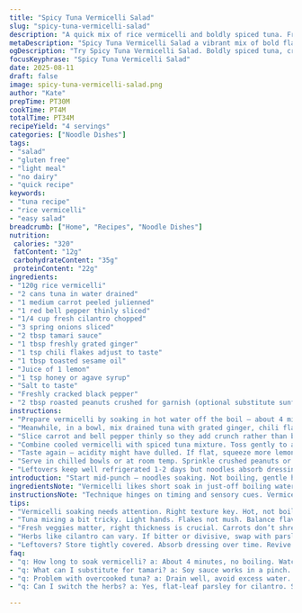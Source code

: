 ```yaml
---
title: "Spicy Tuna Vermicelli Salad"
slug: "spicy-tuna-vermicelli-salad"
description: "A quick mix of rice vermicelli and boldly spiced tuna. Fresh veggies and herbs bring crunch and fragrance. Uses chili flakes and ginger for heat, swapping lime for lemon, and soy sauce for tamari. Perfect for warm kitchens, light dinners or lunch redux from fridge. No nuts no gluten no dairy no fuss."
metaDescription: "Spicy Tuna Vermicelli Salad a vibrant mix of bold flavors, fresh veggies, and herbs. Quick, satisfying meal for warm days or lunch."
ogDescription: "Try Spicy Tuna Vermicelli Salad. Boldly spiced tuna, crunchy veggies, and fresh herbs unite for a light and refreshing meal. Enjoy any time."
focusKeyphrase: "Spicy Tuna Vermicelli Salad"
date: 2025-08-11
draft: false
image: spicy-tuna-vermicelli-salad.png
author: "Kate"
prepTime: PT30M
cookTime: PT4M
totalTime: PT34M
recipeYield: "4 servings"
categories: ["Noodle Dishes"]
tags:
- "salad"
- "gluten free"
- "light meal"
- "no dairy"
- "quick recipe"
keywords:
- "tuna recipe"
- "rice vermicelli"
- "easy salad"
breadcrumb: ["Home", "Recipes", "Noodle Dishes"]
nutrition: 
 calories: "320"
 fatContent: "12g"
 carbohydrateContent: "35g"
 proteinContent: "22g"
ingredients:
- "120g rice vermicelli"
- "2 cans tuna in water drained"
- "1 medium carrot peeled julienned"
- "1 red bell pepper thinly sliced"
- "1/4 cup fresh cilantro chopped"
- "3 spring onions sliced"
- "2 tbsp tamari sauce"
- "1 tbsp freshly grated ginger"
- "1 tsp chili flakes adjust to taste"
- "1 tbsp toasted sesame oil"
- "Juice of 1 lemon"
- "1 tsp honey or agave syrup"
- "Salt to taste"
- "Freshly cracked black pepper"
- "2 tbsp roasted peanuts crushed for garnish (optional substitute sunflower seeds)"
instructions:
- "Prepare vermicelli by soaking in hot water off the boil — about 4 minutes till tender but still with a bite. Overdone vermicelli turns gummy; drain and rinse under cold water immediately to halt cooking. Spread on a tray to cool."
- "Meanwhile, in a bowl, mix drained tuna with grated ginger, chili flakes, tamari, lemon juice, honey, and sesame oil. Adjust seasoning; you want a punchy balance — salty, tangy, and spicy with a mellow sweetness. Taste before adding more chili. Sauce clings better if tuna is slightly flaky but not mashed."
- "Slice carrot and bell pepper thinly so they add crunch rather than bulk. Spring onions and cilantro chopped fresh bring bright notes and vapors — chop right before mixing to keep aroma intact. Save some herbs aside for garnish."
- "Combine cooled vermicelli with spiced tuna mixture. Toss gently to avoid breaking noodles. Fold in veggies and most herbs except garnish."
- "Taste again — acidity might have dulled. If flat, squeeze more lemon. If too fierce, a drizzle honey smooths edges."
- "Serve in chilled bowls or at room temp. Sprinkle crushed peanuts or sunflower seeds on top for contrasting crunch — if allergic, just omit or try toasted pumpkin seeds."
- "Leftovers keep well refrigerated 1-2 days but noodles absorb dressing and soften. Add fresh herbs or lemon juice when reheating to revive brightness."
introduction: "Start mid-punch — noodles soaking. Not boiling, gentle hot water softens without mush. Think texture. Tuna's dry? Drain thoroughly. Water ruins mouthfeel and dilutes flavor. Spice mix — chili flakes and fresh ginger grated right before mixing; flavor fades fast if prepped too early. Citrus juice switches here — lemon sharpens differently than lime's grassy tang. Crunch is key. Fresh carrot not shredded too fine, bell pepper sliced thinly but still crisp. Herb addition last second, keeps that fresh hit, aroma bursts through. Sesame oil toasted for nuttiness without heaviness. Balance sweet sour salty spicy. Toss, taste, adjust. Serve cool but not cold. Embrace leftovers — best next day after flavors meld but refresh with lemons or herbs — prevents flabbiness."
ingredientsNote: "Vermicelli likes short soak in just-off boiling water; overcooking turns to glue. Tuna canned in water preferred to oil for lighter mouthfeel but drain meticulously. Tamari swaps soy for gluten free, similar punch. Fresh ginger zings, avoid powdered — lacks brightness and texture. Chili flakes used over fresh chilies for controlled heat and shelf life; adjust to taste. Lemon juice replaces lime juice here if lime isn’t handy; lemon less aromatic but more readily available. Carrots sliced thick enough to crunch but blend into salad. Bell pepper adds sweetness; red preferred for color and mildness. Cilantro sometimes divisive — can swap for flat-leaf parsley if not a fan. Toasted sesame oil is finishing oil — no high heat; adds fragrance. Honey or agave balances acid and heat; can omit for savory-only. Peanuts introduce crunch plus flavor contrast but swap seeds for allergy concerns or omit entirely."
instructionsNote: "Technique hinges on timing and sensory cues. Vermicelli soaking is not boiling; bubbles are quiet, water hot enough to soften but not cook aggressively. Drain and rinse cold to stop carryover cooking. Tuna mixing demands light hands — overmix crushed paste, lose texture. Gradual seasoning with tamari and lemon juice prevents overpowering. Grating ginger fresh releases essential oils and sharpness; no shortcuts. Vegetable prep is straightforward but slicing thickness dictates crunch retention, not shredded piles. Toss combined ingredients gently; breakage messes texture. Final taste test essential because citrus and salt dull quickly once mixed, so adjust before plating. Garnishing with nuts or seeds offers variation, prevents salad from being one-note mush. Leftovers require stirring, fresh herbs, maybe splash lemon—never microwave too hot; warms, not cooks. This keeps light mouthfeel."
tips:
- "Vermicelli soaking needs attention. Right texture key. Hot, not boiling water. Watch for bubbles; avoid mush. Drain quickly, rinse with cold water. Focus on keeping noodles intact."
- "Tuna mixing a bit tricky. Light hands. Flakes not mush. Balance flavors carefully. Taste as you go. Adjust chili, salt, honey. Tweak until flavor pops. Aim for punchy not overwhelming."
- "Fresh veggies matter, right thickness is crucial. Carrots don’t shred too fine. Allows crunch. Bell pepper thin for sweetness. Slice just before adding. Preserve aroma and taste."
- "Herbs like cilantro can vary. If bitter or divisive, swap with parsley. Both add freshness. Keep some for garnish. Variety in texture and flavor helps."
- "Leftovers? Store tightly covered. Absorb dressing over time. Revive with fresh lemon juice or herbs when serving again. Avoid microwaving too hot. Aim for gentle warmth only."
faq:
- "q: How long to soak vermicelli? a: About 4 minutes, no boiling. Watch for tenderness, drain right after. Cold rinse halts cooking, avoids gluey texture."
- "q: What can I substitute for tamari? a: Soy sauce works in a pinch. Adjust for gluten allergies. Coconut aminos for a lighter alternative might suit."
- "q: Problem with overcooked tuna? a: Drain well, avoid excess water. Too wet dulls flavors. Flake gently without mashing. Keep texture for bite."
- "q: Can I switch the herbs? a: Yes, flat-leaf parsley for cilantro. Still fresh, adds brightness. Experiment with mint too.The key's keeping freshness."

---
```

